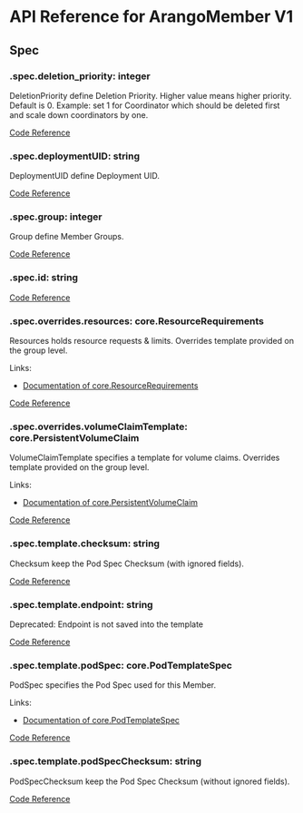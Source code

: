 # API Reference for ArangoMember V1

## Spec

### .spec.deletion_priority: integer

DeletionPriority define Deletion Priority.
Higher value means higher priority. Default is 0.
Example: set 1 for Coordinator which should be deleted first and scale down coordinators by one.

[Code Reference](/pkg/apis/deployment/v1/arango_member_spec.go#L47)

### .spec.deploymentUID: string

DeploymentUID define Deployment UID.

[Code Reference](/pkg/apis/deployment/v1/arango_member_spec.go#L36)

### .spec.group: integer

Group define Member Groups.

[Code Reference](/pkg/apis/deployment/v1/arango_member_spec.go#L31)

### .spec.id: string

[Code Reference](/pkg/apis/deployment/v1/arango_member_spec.go#L33)

### .spec.overrides.resources: core.ResourceRequirements

Resources holds resource requests & limits. Overrides template provided on the group level.

Links:
* [Documentation of core.ResourceRequirements](https://kubernetes.io/docs/reference/generated/kubernetes-api/v1.26/#resourcerequirements-v1-core)

[Code Reference](/pkg/apis/deployment/v1/arango_member_spec_overrides.go#L38)

### .spec.overrides.volumeClaimTemplate: core.PersistentVolumeClaim

VolumeClaimTemplate specifies a template for volume claims. Overrides template provided on the group level.

Links:
* [Documentation of core.PersistentVolumeClaim](https://kubernetes.io/docs/reference/generated/kubernetes-api/v1.26/#persistentvolumeclaim-v1-core)

[Code Reference](/pkg/apis/deployment/v1/arango_member_spec_overrides.go#L33)

### .spec.template.checksum: string

Checksum keep the Pod Spec Checksum (with ignored fields).

[Code Reference](/pkg/apis/deployment/v1/arango_member_pod_template.go#L60)

### .spec.template.endpoint: string

Deprecated: Endpoint is not saved into the template

[Code Reference](/pkg/apis/deployment/v1/arango_member_pod_template.go#L63)

### .spec.template.podSpec: core.PodTemplateSpec

PodSpec specifies the Pod Spec used for this Member.

Links:
* [Documentation of core.PodTemplateSpec](https://kubernetes.io/docs/reference/generated/kubernetes-api/v1.26/#podtemplatespec-v1-core)

[Code Reference](/pkg/apis/deployment/v1/arango_member_pod_template.go#L54)

### .spec.template.podSpecChecksum: string

PodSpecChecksum keep the Pod Spec Checksum (without ignored fields).

[Code Reference](/pkg/apis/deployment/v1/arango_member_pod_template.go#L57)

